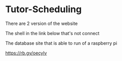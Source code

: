 # Tutor-Scheduling
There are 2 version of the website

The shell in the link below that's not connect

The database site that is able to run of a raspberry pi

https://rb.gy/oecylv
